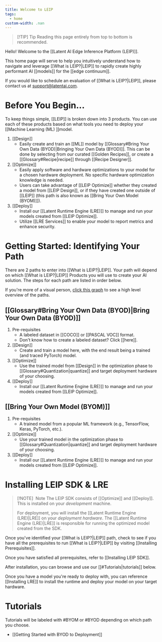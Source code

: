 ```yaml
---
title: Welcome to LEIP
tags:
  - home
custom-width: .nan
---
```

> [!TIP] Tip
> Reading this page entirely from top to bottom is recommended. 

Hello! Welcome to the [[Latent AI Edge Inference Platform (LEIP)]].

This home page will serve to help you intuitively understand how to navigate and leverage [[What is LEIP?|LEIP]] to rapidly create highly performant AI [[models]] for the [[edge continuum]].

If you would like to schedule an evaluation of [[What is LEIP?|LEIP]], please contact us at support@latentai.com.
# Before You Begin...
To keep things simple, [[LEIP]] is broken down into 3 products. You can use each of these products based on what tools you need to deploy your [[Machine Learning (ML) ]]model.

1. [[Design]]
	* Easily create and train an [[ML]] model by [[Glossary#Bring Your Own Data (BYOD)|Bringing Your Own Data (BYOD)]]. This can be done by selecting from our curated [[Golden Recipes]], or create a [[Glossary#Recipe|recipe]] through [[Recipe Designer]].
2. [[Optimize]]
	* Easily apply software and hardware optimizations to your model for a chosen hardware deployment. No specific hardware optimization knowledge is needed.
	* Users can take advantage of [[LEIP Optimize]] whether they created a model from [[LEIP Design]], or if they have created one outside of [[LEIP]] (this path is also known as [[Bring Your Own Model (BYOM)]]).
3. [[Deploy]]
	* Install our [[Latent Runtime Engine (LRE)]] to manage and run your models created from [[LEIP Optimize]].
	* Utilize [[LRE Services]] to enable your model to report metrics and enhance security.
# Getting Started: Identifying Your Path
There are 2 paths to enter into [[What is LEIP?|LEIP]]. Your path will depend on which [[What is LEIP?|LEIP]] Products you will use to create your AI solution. The steps for each path are listed in order below.

If you're more of a visual person, [click this graph]() to see a high level overview of the paths.
## [[Glossary#Bring Your Own Data (BYOD)|Bring Your Own Data (BYOD)]]
1. Pre-requisites
	* A labeled dataset in [[COCO]] or [[PASCAL VOC]] format.
	* Don't know how to create a labeled dataset? Click [[here]].
3. [[Design]]
	* Create and train a model here, with the end result being a trained (and traced PyTorch) model.
4. [[Optimize]]
	* Use the trained model from [[Design]] in the optimization phase to [[Glossary#Quantization|quantize]] and target deployment hardware of your choosing.
5. [[Deploy]]
	* Install our [[Latent Runtime Engine (LRE)]] to manage and run your models created from [[LEIP Optimize]].
## [[Bring Your Own Model (BYOM)]]
1. Pre-requisites
	* A trained model from a popular ML framework (e.g., TensorFlow, Keras, PyTorch, etc.).
2. [[Optimize]]
	* Use your trained model in the optimization phase to [[Glossary#Quantization|quantize]] and target deployment hardware of your choosing.
3. [[Deploy]]
	* Install our [[Latent Runtime Engine (LRE)]] to manage and run your models created from [[LEIP Optimize]].
# Installing LEIP SDK & LRE

> [!NOTE]  Note
> The LEIP SDK consists of [[Optimize]] and [[Deploy]]. This is installed on your _development_ machine.
> 
> For deployment, you will install the [[Latent Runtime Engine (LRE)|LRE]] on your _deployment hardware_. The [[Latent Runtime Engine (LRE)|LRE]] is responsible for running the optimized model created from the SDK.

Once you've identified your [[What is LEIP?|LEIP]] path, check to see if you have all the prerequisites to run [[What is LEIP?|LEIP]] by visiting [[Installing Prerequisites]].

Once you have satisfied all prerequisites, refer to [[Installing LEIP SDK]].

After installation, you can browse and use our [[#Tutorials|tutorials]] below.

Once you have a model you're ready to deploy with, you can reference [[Installing LRE]] to install the runtime and deploy your model on your target hardware.
# Tutorials
Tutorials will be labeled with #BYOM or #BYOD depending on which path you choose.
* [[Getting Started with BYOD to Deployment]]
